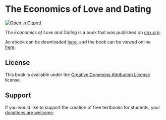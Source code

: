 # The Economics of Love and Dating

[![Open in Gitpod](https://gitpod.io/button/open-in-gitpod.svg)](https://gitpod.io/from-referrer/)

_The Economics of Love and Dating_ is a book that was published on [cnx.org](https://cnx.org/).

An ebook can be downloaded [here](https://github.com/cnx-user-books/cnxbook-the-economics-of-love-and-dating/releases/latest), and the book can be viewed online [here](https://github.com/cnx-user-books/cnxbook-the-economics-of-love-and-dating/releases/latest).

## License
This book is available under the [Creative Commons Attribution License](./LICENSE) license.

## Support
If you would like to support the creation of free textbooks for students, your [donations are welcome](https://riceconnect.rice.edu/donation/support-openstax-banner).
